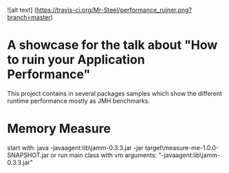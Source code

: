 ![alt text] (https://travis-ci.org/Mr-Steel/performance_ruiner.png?branch=master)
# A showcase for the talk about "How to ruin your Application Performance"
This project contains in several packages samples which show the different runtime performance mostly as JMH benchmarks.


# Memory Measure
start with: java -javaagent:lib\jamm-0.3.3.jar -jar target\measure-me-1.0.0-SNAPSHOT.jar
or run main class with vm arguments: "-javaagent:lib\jamm-0.3.3.jar"